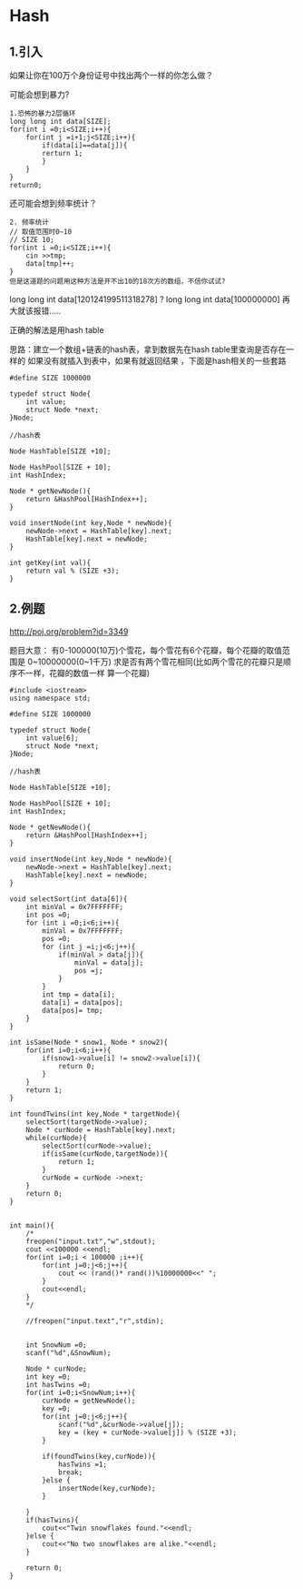 # Hash

## 1.引入

如果让你在100万个身份证号中找出两个一样的你怎么做？

可能会想到暴力?

```
1.恐怖的暴力2层循环 
long long int data[SIZE];
for(int i =0;i<SIZE;i++){
	for(int j =i+1;j<SIZE;i++){
		if(data[i]==data[j]){
		rerturn 1;	
		}
	}
}
return0;
```

还可能会想到频率统计？

```
2. 频率统计
// 取值范围时0~10
// SIZE 10;
for(int i =0;i<SIZE;i++){
	cin >>tmp;
	data[tmp]++;
}
但是这道题的问题用这种方法是开不出10的18次方的数组，不信你试试?
```
long long int data[120124199511318278] ? 
long long int data[100000000]  再大就该报错.....

正确的解法是用hash table

思路：建立一个数组+链表的hash表，拿到数据先在hash table里查询是否存在一样的
如果没有就插入到表中，如果有就返回结果 ，下面是hash相关的一些套路

```
#define SIZE 1000000

typedef struct Node{
	int value;
	struct Node *next;
}Node;

//hash表

Node HashTable[SIZE +10];

Node HashPool[SIZE + 10];
int HashIndex;

Node * getNewNode(){
	return &HashPool[HashIndex++];
}

void insertNode(int key,Node * newNode){
	newNode->next = HashTable[key].next;
	HashTable[key].next = newNode;
}

int getKey(int val){
	return val % (SIZE +3);
}
```

## 2.例题

 http://poj.org/problem?id=3349

 题目大意：
有0-100000(10万)个雪花，每个雪花有6个花瓣，每个花瓣的取值范围是 0~10000000(0~1千万)
求是否有两个雪花相同(比如两个雪花的花瓣只是顺序不一样，花瓣的数值一样 算一个花瓣)

```
#include <iostream>
using namespace std;

#define SIZE 1000000

typedef struct Node{
	int value[6];
	struct Node *next;
}Node;

//hash表

Node HashTable[SIZE +10];

Node HashPool[SIZE + 10];
int HashIndex;

Node * getNewNode(){
	return &HashPool[HashIndex++];
}

void insertNode(int key,Node * newNode){
	newNode->next = HashTable[key].next;
	HashTable[key].next = newNode;
}

void selectSort(int data[6]){
	int minVal = 0x7FFFFFFF;
	int pos =0;
	for (int i =0;i<6;i++){
		minVal = 0x7FFFFFFF;
		pos =0;
		for (int j =i;j<6;j++){
			if(minVal > data[j]){
				minVal = data[j];
				pos =j;
			}
		}
		int tmp = data[i];
		data[i] = data[pos];
		data[pos]= tmp;
	}
}

int isSame(Node * snow1, Node * snow2){
	for(int i=0;i<6;i++){
		if(snow1->value[i] != snow2->value[i]){
			return 0;		
		}
	}
	return 1;
}

int foundTwins(int key,Node * targetNode){
	selectSort(targetNode->value);
	Node * curNode = HashTable[key].next;
	while(curNode){
		selectSort(curNode->value);
		if(isSame(curNode,targetNode)){
			return 1;
		}
		curNode = curNode ->next;
	}
	return 0;
}


int main(){
	/*
	freopen("input.txt","w",stdout);
	cout <<100000 <<endl;
	for(int i=0;i < 100000 ;i++){
		for(int j=0;j<6;j++){
			cout << (rand()* rand())%10000000<<" ";
		}
		cout<<endl;
	}
	*/

	//freopen("input.text","r",stdin);
	
	
	int SnowNum =0;
	scanf("%d",&SnowNum);

	Node * curNode;
	int key =0;
	int hasTwins =0;
	for(int i=0;i<SnowNum;i++){
		curNode = getNewNode();
		key =0;
		for(int j=0;j<6;j++){
			scanf("%d",&curNode->value[j]);
			key = (key + curNode->value[j]) % (SIZE +3);
		}

		if(foundTwins(key,curNode)){
			hasTwins =1;
			break;
		}else {
			insertNode(key,curNode);
		}

	}
	if(hasTwins){
		cout<<"Twin snowflakes found."<<endl;
	}else {
		cout<<"No two snowflakes are alike."<<endl;	
	}

	return 0;
}
```

